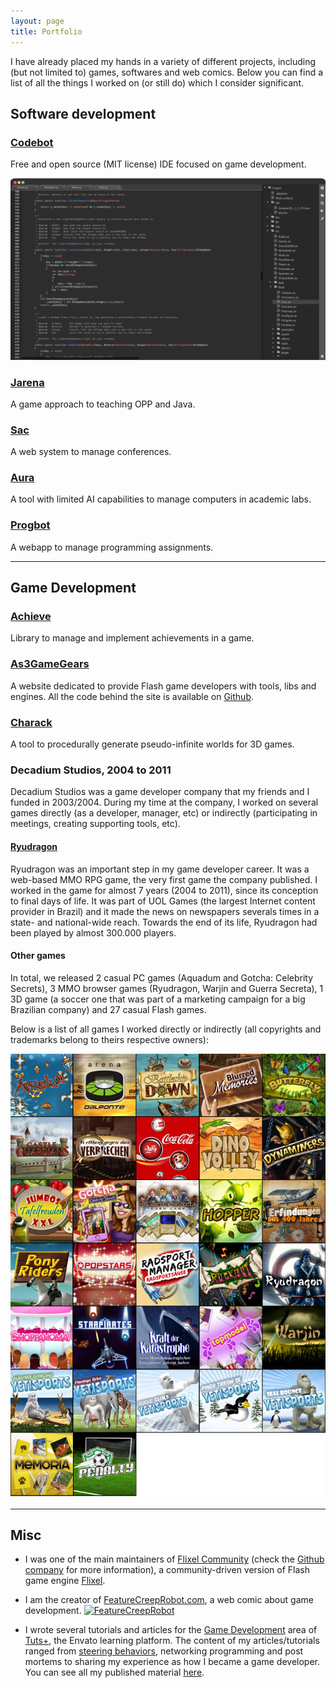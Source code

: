 ```yaml
---
layout: page
title: Portfolio
---
```


I have already placed my hands in a variety of different projects, including (but not limited to) games, softwares and web comics. Below you can find a list of all the things I worked on (or still do) which I consider significant.

## Software development

### [Codebot](https://github.com/Dovyski/Codebot)
Free and open source (MIT license) IDE focused on game development.

![Codebot](/public/img/codebot.png)

### [Jarena](https://github.com/Dovyski/Jarena)
A game approach to teaching OPP and Java.

### [Sac](https://github.com/Dovyski/Sac)
A web system to manage conferences.

### [Aura](https://github.com/Dovyski/Aura)
A tool with limited AI capabilities to manage computers in academic labs.

### [Progbot](https://github.com/Dovyski/Progbot)
A webapp to manage programming assignments.

___

## Game Development

### [Achieve](https://github.com/Dovyski/Achieve)
Library to manage and implement achievements in a game.

### [As3GameGears](https://as3gamegears.com)
A website dedicated to provide Flash game developers with tools, libs and engines. All the code behind the site is available on [Github](https://github.com/Dovyski/As3GameGears).

### [Charack](https://github.com/Dovyski/charack)
A tool to procedurally generate pseudo-infinite worlds for 3D games.    

### Decadium Studios, 2004 to 2011

Decadium Studios was a game developer company that my friends and I funded in 2003/2004. During my time at the company, I worked on several games directly (as a developer, manager, etc) or indirectly (participating in meetings, creating supporting tools, etc).

#### [Ryudragon](http://web.archive.org/web/20120501030123/http://ryudragon.uol.com.br/)
Ryudragon was an important step in my game developer career. It was a web-based MMO RPG game, the very first game the company published. I worked in the game for almost 7 years (2004 to 2011), since its conception to final days of life. It was part of UOL Games (the largest Internet content provider in Brazil) and it made the news on newspapers severals times in a state- and national-wide reach. Towards the end of its life, Ryudragon had been played by almost 300.000 players.

#### Other games
In total, we released 2 casual PC games (Aquadum and Gotcha: Celebrity Secrets), 3 MMO browser games (Ryudragon, Warjin and Guerra Secreta), 1 3D game (a soccer one that was part of a marketing campaign for a big Brazilian company) and 27 casual Flash games.

Below is a list of all games I worked directly or indirectly (all copyrights and trademarks belong to theirs respective owners):

![Games I worked on while at Decadium](/public/img/decadium-games.jpg)

___

## Misc

- I was one of the main maintainers of [Flixel Community](http://flixelcommunity.org) (check the [Github company](https://github.com/FlixelCommunity/) for more information), a community-driven version of Flash game engine [Flixel](http://flixel.org).  

- I am the creator of [FeatureCreepRobot.com](https://featurecreeprobot.com), a web comic about game development.
<a href="http://featurecreeprobot.com" target="_blank">![FeatureCreepRobot](http://featurecreeprobot.com/strips/0.png "Rule of thumb: no placeholders for producers.")</a>

- I wrote several tutorials and articles for the [Game Development](http://gamedevelopment.tutsplus.com/) area of [Tuts+](http://tutsplus.com), the Envato learning platform. The content of my articles/tutorials ranged from [steering behaviors](http://gamedevelopment.tutsplus.com/series/understanding-steering-behaviors--gamedev-12732), networking programming and post mortems to sharing my experience as how I became a game developer. You can see all my published material [here](http://tutsplus.com/authors/fernando-bevilacqua).  
